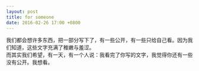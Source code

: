```yaml
---
layout: post
title: for someone
date: 2016-02-26 17:00 +0800
---
```

我们都会想许多东西，把一部分写下了，有一些公开，有一些只给自己看。因为我们知道，这些文字充满了稚嫩与羞涩。  
而其实我们希望，有一天，有一个人说：我看完了你写的文字，我觉得你还有一些没有公开。我想看。
